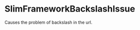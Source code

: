 SlimFrameworkBackslashIssue
===========================

Causes the problem of backslash in the url.
